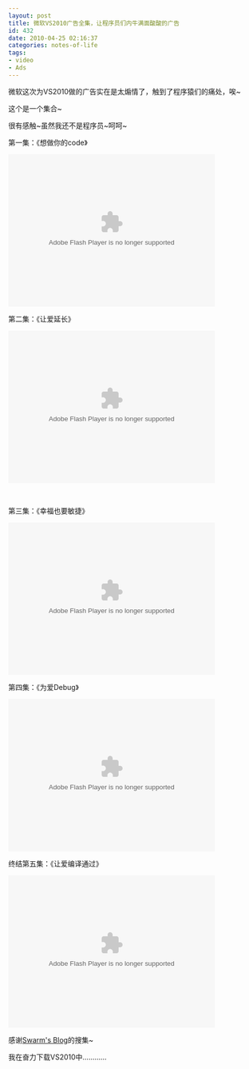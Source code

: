 ```yaml
---
layout: post
title: 微软VS2010广告全集，让程序员们内牛满面酸酸的广告
id: 432
date: 2010-04-25 02:16:37
categories: notes-of-life
tags:
- video
- Ads
---
```


微软这次为VS2010做的广告实在是太煽情了，触到了程序猿们的痛处，唉~

这个是一个集合~

<!-- more -->

很有感触~虽然我还不是程序员~呵呵~

第一集：《想做你的code》

<embed src="http://player.ku6.com/refer/G2sSaYkUs3M-y81h/v.swf" quality="high" width="414" height="305" align="middle" allowScriptAccess="always" allowFullScreen="true" type="application/x-shockwave-flash">

第二集：《让爱延长》

<embed src="http://player.ku6.com/refer/8Bf2fTOqBcgn9GXP/v.swf" quality="high" width="414" height="305" align="middle" allowScriptAccess="always" allowFullScreen="true" type="application/x-shockwave-flash">

    

第三集：《幸福也要敏捷》 

<embed src="http://player.ku6.com/refer/RMNuLmajjkBuWe11/v.swf" quality="high" width="414" height="305" align="middle" allowScriptAccess="always" allowFullScreen="true" type="application/x-shockwave-flash">

第四集：《为爱Debug》 

<embed src="http://player.ku6.com/refer/ginh8iOmOqJ0bm52/v.swf" quality="high" width="414" height="305" align="middle" allowScriptAccess="always" allowFullScreen="true" type="application/x-shockwave-flash">

终结第五集：《让爱编译通过》 

<embed src="http://player.ku6.com/refer/0sTIFJ4jxsmyFAyk/v.swf" quality="high" width="414" height="305" align="middle" allowScriptAccess="always" allowFullScreen="true" type="application/x-shockwave-flash">

感谢[Swarm's Blog](http://stevewang.info/microsoft-vs2010-ads)的搜集~

我在奋力下载VS2010中…………
